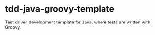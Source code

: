 # tdd-java-groovy-template
Test driven development template for Java, where tests are written with Groovy.
